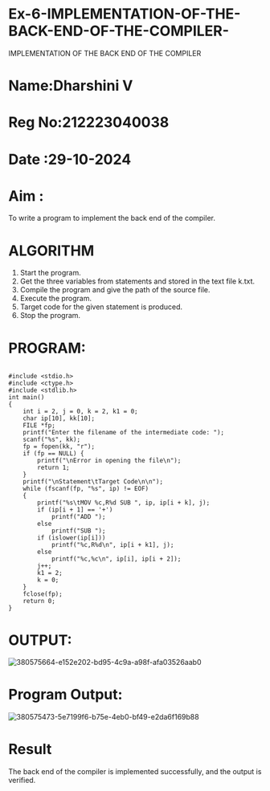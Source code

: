 # Ex-6-IMPLEMENTATION-OF-THE-BACK-END-OF-THE-COMPILER-
IMPLEMENTATION OF THE BACK END OF THE COMPILER 
# Name:Dharshini V
# Reg No:212223040038
# Date :29-10-2024
# Aim :
To write a program to implement the back end of the compiler.
# ALGORITHM
1. Start the program.
2. Get the three variables from statements and stored in the text file k.txt.
3. Compile the program and give the path of the source file.
4. Execute the program.
5. Target code for the given statement is produced.
6. Stop the program.
# PROGRAM:
```

#include <stdio.h>
#include <ctype.h>
#include <stdlib.h>
int main()
{
    int i = 2, j = 0, k = 2, k1 = 0;
    char ip[10], kk[10];
    FILE *fp;
    printf("Enter the filename of the intermediate code: ");
    scanf("%s", kk);
    fp = fopen(kk, "r");
    if (fp == NULL) {
        printf("\nError in opening the file\n");
        return 1;
    }
    printf("\nStatement\tTarget Code\n\n");
    while (fscanf(fp, "%s", ip) != EOF)
    {
        printf("%s\tMOV %c,R%d SUB ", ip, ip[i + k], j);
        if (ip[i + 1] == '+')
            printf("ADD ");
        else
            printf("SUB ");
        if (islower(ip[i]))
            printf("%c,R%d\n", ip[i + k1], j);
        else
            printf("%c,%c\n", ip[i], ip[i + 2]);
        j++;
        k1 = 2;
        k = 0;
    }
    fclose(fp);
    return 0;
}

```
# OUTPUT:
![380575664-e152e202-bd95-4c9a-a98f-afa03526aab0](https://github.com/user-attachments/assets/3f2bf09b-ebeb-4716-aaa6-eb245f663411)
# Program Output:
![380575473-5e7199f6-b75e-4eb0-bf49-e2da6f169b88](https://github.com/user-attachments/assets/7af8dd5f-ff9f-4739-a7b1-8020e3c3b6f2)

# Result
The back end of the compiler is implemented successfully, and the output is verified.

